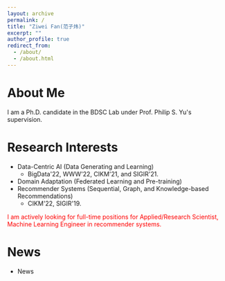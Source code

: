 ```yaml
---
layout: archive
permalink: /
title: "Ziwei Fan(范子炜)"
excerpt: ""
author_profile: true
redirect_from: 
  - /about/
  - /about.html
---
```



# About Me
I am a Ph.D. candidate in the BDSC Lab under Prof. Philip S. Yu's supervision. 

# Research Interests
* Data-Centric AI (Data Generating and Learning)
	* BigData'22, WWW'22, CIKM'21, and SIGIR'21.
* Domain Adaptation (Federated Learning and Pre-training)
* Recommender Systems (Sequential, Graph, and Knowledge-based Recommendations)
	* CIKM'22, SIGIR'19.

<span style="color:red">I am actively looking for full-time positions for Applied/Research Scientist, Machine Learning Engineer in recommender systems.</span>

# News
* News

